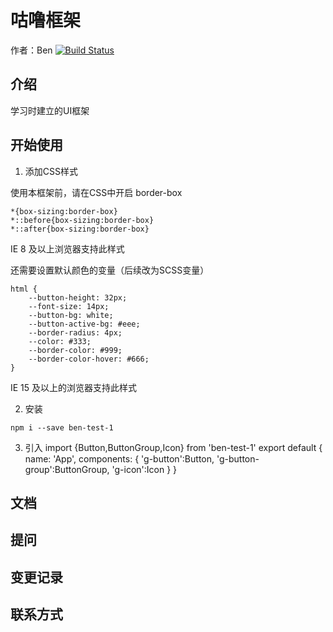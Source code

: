 # 咕噜框架

作者：Ben
[![Build Status](https://app.travis-ci.com/Accelerator97/vue-ui.svg?branch=master)](https://app.travis-ci.com/Accelerator97/vue-ui)
## 介绍

学习时建立的UI框架

## 开始使用

1. 添加CSS样式

 使用本框架前，请在CSS中开启 border-box
 
 ```
 *{box-sizing:border-box}
 *::before{box-sizing:border-box}
 *::after{box-sizing:border-box}
 ```
 IE 8 及以上浏览器支持此样式
 
 还需要设置默认颜色的变量（后续改为SCSS变量）
 ```
 html {
     --button-height: 32px;
     --font-size: 14px;
     --button-bg: white;
     --button-active-bg: #eee;
     --border-radius: 4px;
     --color: #333;
     --border-color: #999;
     --border-color-hover: #666;
 }
 ```
 IE 15 及以上的浏览器支持此样式
 
2. 安装
 ```
 npm i --save ben-test-1
 ```

3. 引入
import {Button,ButtonGroup,Icon} from 'ben-test-1'
export default {
  name: 'App',
  components: {
    'g-button':Button,
    'g-button-group':ButtonGroup,
    'g-icon':Icon
  }
}



## 文档

## 提问

## 变更记录

## 联系方式

